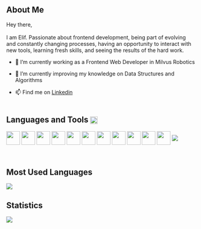 ## About Me

Hey there, <br/>
<br/>
I am Elif. Passionate about frontend development, being part of evolving and constantly changing processes, having an opportunity to interact with new tools, learning fresh skills, and seeing the results of the hard work.

- 🔭 I’m currently working as a Frontend Web Developer in Milvus Robotics

- 🌱 I’m currently improving my knowledge on Data Structures and Algorithms 

- 📫 Find me on <a href="https://www.linkedin.com/in/elif-irem-kara/">Linkedin</a><br><br>


## Languages and Tools <img src = "https://media2.giphy.com/media/QssGEmpkyEOhBCb7e1/giphy.gif?cid=ecf05e47a0n3gi1bfqntqmob8g9aid1oyj2wr3ds3mg700bl&rid=giphy.gif" align= 'center' width ='20px'> 
<p>
<img width ='36px' align='center' src ='https://raw.githubusercontent.com/rahulbanerjee26/githubAboutMeGenerator/main/icons/javascript.svg'>
<img width='36px' align='center' src='https://raw.githubusercontent.com/rahulbanerjee26/githubAboutMeGenerator/main/icons/vuejs.svg'>
<img width='36px' align='center' src='https://raw.githubusercontent.com/rahulbanerjee26/githubAboutMeGenerator/main/icons/nuxtjs.svg'>
<img width ='36px' align='center' src ='https://raw.githubusercontent.com/rahulbanerjee26/githubAboutMeGenerator/main/icons/reactjs.svg'>
<img width='36px' align='center' src='https://raw.githubusercontent.com/rahulbanerjee26/githubAboutMeGenerator/main/icons/redux.svg'>
<img width ='36px' align='center' src ='https://raw.githubusercontent.com/rahulbanerjee26/githubAboutMeGenerator/main/icons/git.svg'>
<img width ='36px' align='center' src ='https://raw.githubusercontent.com/rahulbanerjee26/githubAboutMeGenerator/main/icons/matlab.svg'>
<img width ='36px' align='center' src ='https://raw.githubusercontent.com/rahulbanerjee26/githubAboutMeGenerator/main/icons/html.svg'>  
<img width ='36px' align='center' src ='https://raw.githubusercontent.com/rahulbanerjee26/githubAboutMeGenerator/main/icons/css.svg'>
<img width='36px' align='center' src='https://raw.githubusercontent.com/rahulbanerjee26/githubAboutMeGenerator/main/icons/tailwind.svg'>
<img width ='36px' align='center' src ='https://raw.githubusercontent.com/rahulbanerjee26/githubAboutMeGenerator/main/icons/firebase.svg'>  
<img  align='center'  src="https://img.shields.io/badge/Visual_Studio_Code-0078D4?style=for-the-badge&logo=visual%20studio%20code&logoColor=white">

</p><br/>

## Most Used Languages 
<a href="https://github-readme-stats.vercel.app/api/top-langs/?username=elfrmkr&layout=compact&text_color=daf7dc&bg_color=151515"><img  align="center" src="https://github-readme-stats.vercel.app/api/top-langs/?username=elfrmkr&layout=compact&text_color=daf7dc&bg_color=282a36&border_color=282a36" ></a></h2>
<br/>

## Statistics 
<img align="center" src="https://github-readme-streak-stats.herokuapp.com/?user=elfrmkr&theme=radical&hide_border=true"/><br><br>
<!--
**elfrmkr/elfrmkr** is a ✨ _special_ ✨ repository because its `README.md` (this file) appears on your GitHub profile.

Here are some ideas to get you started:


- 😄 Pronouns: ...
- ⚡ Fun fact: ...
-->
